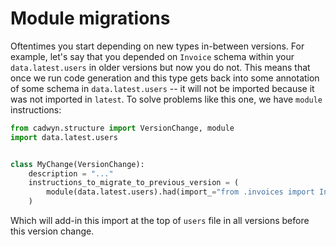 # Module migrations

Oftentimes you start depending on new types in-between versions. For example, let's say that you depended on `Invoice` schema within your `data.latest.users` in older versions but now you do not. This means that once we run code generation and this type gets back into some annotation of some schema in `data.latest.users` -- it will not be imported because it was not imported in `latest`. To solve problems like this one, we have `module` instructions:

```python
from cadwyn.structure import VersionChange, module
import data.latest.users


class MyChange(VersionChange):
    description = "..."
    instructions_to_migrate_to_previous_version = (
        module(data.latest.users).had(import_="from .invoices import Invoice"),
    )
```

Which will add-in this import at the top of `users` file in all versions before this version change.
